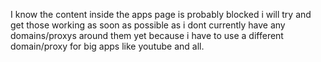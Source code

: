 I know the content inside the apps page is probably blocked i will try and get those working as soon as possible as i dont currently have any domains/proxys around them yet 
because i have to use a different domain/proxy for big apps like youtube and all.
